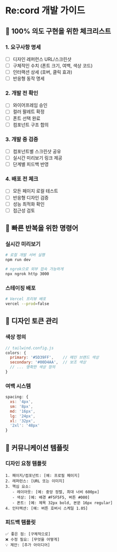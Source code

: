 # Re:cord 개발 가이드

## 🎯 100% 의도 구현을 위한 체크리스트

### 1. 요구사항 명세
- [ ] 디자인 레퍼런스 URL/스크린샷
- [ ] 구체적인 수치 (폰트 크기, 여백, 색상 코드)
- [ ] 인터랙션 상세 (호버, 클릭 효과)
- [ ] 반응형 동작 명세

### 2. 개발 전 확인
- [ ] 와이어프레임 승인
- [ ] 컬러 팔레트 확정
- [ ] 폰트 선택 완료
- [ ] 컴포넌트 구조 합의

### 3. 개발 중 검증
- [ ] 컴포넌트별 스크린샷 공유
- [ ] 실시간 미리보기 링크 제공
- [ ] 단계별 피드백 반영

### 4. 배포 전 체크
- [ ] 모든 페이지 로컬 테스트
- [ ] 반응형 디자인 검증
- [ ] 성능 최적화 확인
- [ ] 접근성 검토

## 🚀 빠른 반복을 위한 명령어

### 실시간 미리보기
```bash
# 로컬 개발 서버 실행
npm run dev

# ngrok으로 외부 접속 가능하게
npx ngrok http 3000
```

### 스테이징 배포
```bash
# Vercel 프리뷰 배포
vercel --prod=false
```

## 🎨 디자인 토큰 관리

### 색상 정의
```javascript
// tailwind.config.js
colors: {
  primary: '#5D39FF',    // 메인 브랜드 색상
  secondary: '#00D4AA',  // 보조 색상
  // ... 명확한 색상 정의
}
```

### 여백 시스템
```javascript
spacing: {
  xs: '4px',
  sm: '8px',
  md: '16px',
  lg: '24px',
  xl: '32px',
  '2xl': '48px'
}
```

## 📝 커뮤니케이션 템플릿

### 디자인 요청 템플릿
```
1. 페이지/컴포넌트: [예: 프로필 페이지]
2. 레퍼런스: [URL 또는 이미지]
3. 핵심 요소:
   - 레이아웃: [예: 중앙 정렬, 최대 너비 600px]
   - 색상: [예: 배경 #F5F5F5, 버튼 #000]
   - 폰트: [예: 제목 32px bold, 본문 16px regular]
4. 인터랙션: [예: 버튼 호버시 스케일 1.05]
```

### 피드백 템플릿
```
✅ 좋은 점: [구체적으로]
❌ 수정 필요: [무엇을 어떻게]
💡 제안: [추가 아이디어]
```